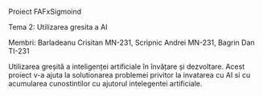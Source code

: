 Proiect FAFxSigmoind

Tema 2: Utilizarea gresita a AI 

Membri: Barladeanu Crisitan MN-231, Scripnic Andrei MN-231, Bagrin Dan TI-231

Utilizarea greșită a inteligenței artificiale în învățare și dezvoltare. Acest proiect v-a ajuta la solutionarea problemei privitor la invatarea cu AI si cu acumularea cunostintilor cu ajutorul intelegentei artificiale.
